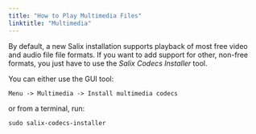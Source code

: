 ```yaml
---
title: "How to Play Multimedia Files"
linktitle: "Multimedia"
---
```


By default, a new Salix installation supports playback of most free video
and audio file file formats. If you want to add support for other,
non-free formats, you just have to use the *Salix Codecs Installer*
tool.

You can either use the GUI tool:
```no
Menu -> Multimedia -> Install multimedia codecs
```

or from a terminal, run:
```
sudo salix-codecs-installer
```

